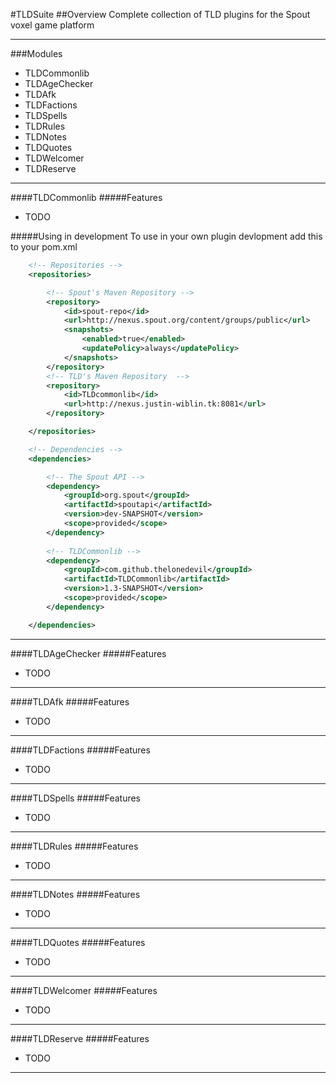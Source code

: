 #TLDSuite
##Overview
Complete collection of TLD plugins for the Spout voxel game platform
***
###Modules
* TLDCommonlib
* TLDAgeChecker
* TLDAfk
* TLDFactions
* TLDSpells
* TLDRules
* TLDNotes
* TLDQuotes
* TLDWelcomer
* TLDReserve


***
####TLDCommonlib
#####Features
* TODO
 

#####Using in development
To use in your own plugin devlopment add this to your pom.xml

```XML
    <!-- Repositories -->
    <repositories>

        <!-- Spout's Maven Repository -->
        <repository>
            <id>spout-repo</id>
            <url>http://nexus.spout.org/content/groups/public</url>
            <snapshots>
                <enabled>true</enabled>
                <updatePolicy>always</updatePolicy>
            </snapshots>
        </repository>
        <!-- TLD's Maven Repository  -->
        <repository>
            <id>TLDcommonlib</id>
            <url>http://nexus.justin-wiblin.tk:8081</url>
        </repository>

    </repositories>

    <!-- Dependencies -->
    <dependencies>

        <!-- The Spout API -->
        <dependency>
            <groupId>org.spout</groupId>
            <artifactId>spoutapi</artifactId>
            <version>dev-SNAPSHOT</version>
            <scope>provided</scope>
        </dependency>
        
        <!-- TLDCommonlib -->
        <dependency>
            <groupId>com.github.thelonedevil</groupId>
            <artifactId>TLDCommonlib</artifactId>
            <version>1.3-SNAPSHOT</version>
            <scope>provided</scope>
        </dependency>

    </dependencies>
```
***
####TLDAgeChecker
#####Features
* TODO


***
####TLDAfk
#####Features
* TODO


***
####TLDFactions
#####Features
* TODO


***
####TLDSpells
#####Features
* TODO


***
####TLDRules
#####Features
* TODO


***
####TLDNotes
#####Features
* TODO


***
####TLDQuotes
#####Features
* TODO


***
####TLDWelcomer
#####Features
* TODO


***
####TLDReserve
#####Features
* TODO


***

